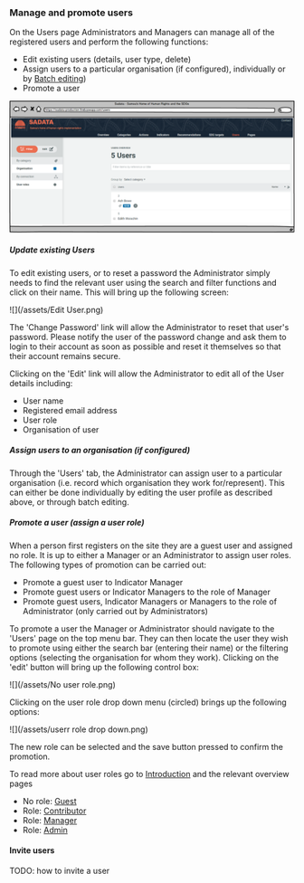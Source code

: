 ### Manage and promote users

On the Users page Administrators and Managers can manage all of the registered users and perform the following functions:

* Edit existing users (details, user type, delete)
* Assign users to a particular organisation (if configured), individually or by [Batch editing](/managers/batch-edit.md))
* Promote a user

![](/assets/Users.png)

##### Update existing Users

To edit existing users, or to reset a password the Administrator simply needs to find the relevant user using the search and filter functions and click on their name. This will bring up the following screen:

![](/assets/Edit User.png)

The 'Change Password' link will allow the Administrator to reset that user's password. Please notify the user of the password change and ask them to login to their account as soon as possible and reset it themselves so that their account remains secure.

Clicking on the 'Edit' link will allow the Administrator to edit all of the User details including:

* User name
* Registered email address
* User role
* Organisation of user

##### Assign users to an organisation (if configured)

Through the 'Users' tab, the Administrator can assign user to a particular organisation (i.e. record which organisation they work for/represent). This can either be done individually by editing the user profile as described above, or through batch editing.

##### Promote a user (assign a user role)

When a person first registers on the site they are a guest user and assigned no role. It is up to either a Manager or an Administrator to assign user roles. The following types of promotion can be carried out:

* Promote a guest user to Indicator Manager
* Promote guest users or Indicator Managers to the role of Manager
* Promote guest users, Indicator Managers or Managers to the role of Administrator (only carried out by Administrators)

To promote a user the Manager or Administrator should navigate to the 'Users' page on the top menu bar. They can then locate the user they wish to promote using either the search bar (entering their name) or the filtering options (selecting the organisation for whom they work). Clicking on the 'edit' button will bring up the following control box:

![](/assets/No user role.png)

Clicking on the user role drop down menu (circled) brings up the following options:

![](/assets/userr role drop down.png)

The new role can be selected and the save button pressed to confirm the promotion.

To read more about user roles go to [Introduction](README.md) and the relevant overview pages
* No role: [Guest](guests/guest.md)
* Role: [Contributor](contributors/contributor.md)
* Role: [Manager](/managers/manager.md)
* Role: [Admin](admins/admin.md)

#### Invite users

TODO: how to invite a user